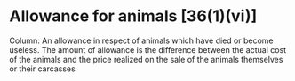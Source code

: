 # Allowance for animals [36(1)(vi)]

Column: An allowance in respect of animals  which have died or become useless. The amount of allowance is the difference between the actual cost of the animals and the price realized on the sale of the animals themselves or their carcasses